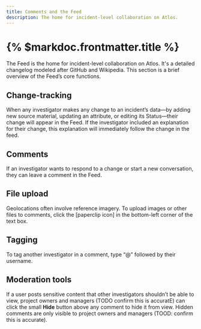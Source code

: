 ```yaml
---
title: Comments and the Feed
description: The home for incident-level collaboration on Atlos.
---
```


# {% $markdoc.frontmatter.title %}

The Feed is the home for incident-level collaboration on Atlos. It's a detailed changelog modeled after GitHub and Wikipedia. This section is a brief overview of the Feed’s core functions.

## Change-tracking
When any investigator makes any change to an incident’s data—by adding new source material, updating an attribute, or editing its Status—their change will appear in the Feed. If the investigator included an explanation for their change, this explanation will immediately follow the change in the feed. 

## Comments
If an investigator wants to respond to a change or start a new conversation, they can leave a comment in the Feed.

## File upload
Geolocations often involve reference imagery. To upload images or other files to comments, click the [paperclip icon] in the bottom-left corner of the text box. 

## Tagging
To tag another investigator in a comment, type “@” followed by their username.

## Moderation tools
If a user posts sensitive content that other investigators shouldn’t be able to view, project owners and managers (TODO confirm this is accuratE) can click the small **Hide** button above any comment to hide it from view. Hidden comments are only visible to project owners and managers (TOOD: confirm this is accurate).